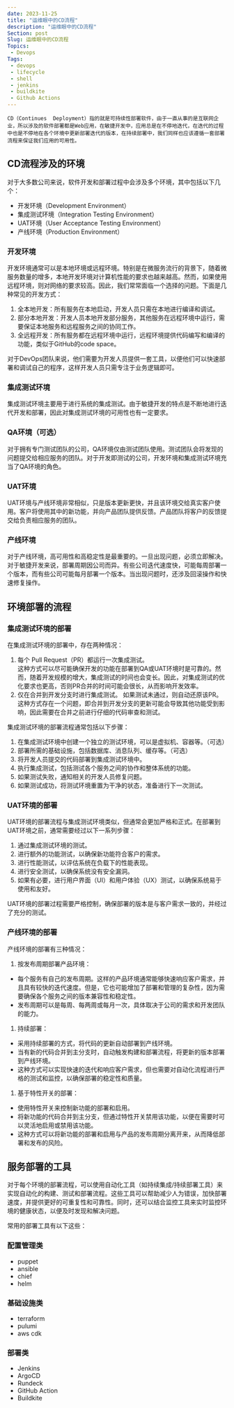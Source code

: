 ```yaml
---
date: 2023-11-25
title: "运维眼中的CD流程"
description: "运维眼中的CD流程"
Section: post
Slug: 运维眼中的CD流程
Topics:
 - Devops
Tags:
 - devops
 - lifecycle
 - shell 
 - jenkins
 - buildkite
 - Github Actions
---
```


    CD（Continues  Deployment）指的就是可持续性部署软件，由于一直从事的是互联网企业，所以涉及的软件部署都是Web应用，在敏捷开发中，应用总是在不停地迭代，在迭代的过程中也是不停地在各个环境中更新部署迭代的版本，在持续部署中，我们同样也应该遵循一套部署流程来保证我们应用的可用性。
<!--more-->

## CD流程涉及的环境

对于大多数公司来说，软件开发和部署过程中会涉及多个环境，其中包括以下几个：

- 开发环境（Development Environment）
- 集成测试环境（Integration Testing Environment）
- UAT环境（User Acceptance Testing Environment）
- 产线环境（Production Environment）

### 开发环境

开发环境通常可以是本地环境或远程环境。特别是在微服务流行的背景下，随着微服务数量的增多，本地开发环境对计算机性能的要求也越来越高。然而，如果使用远程环境，则对网络的要求较高。因此，我们常常面临一个选择的问题。下面是几种常见的开发方式：

1. 全本地开发：所有服务在本地启动，开发人员只需在本地进行编译和调试。
2. 部分本地开发：开发人员本地开发部分服务，其他服务在远程环境中运行，需要保证本地服务和远程服务之间的协同工作。
3. 全远程开发：所有服务都在远程环境中运行，远程环境提供代码编写和编译的功能，类似于GitHub的code space。

对于DevOps团队来说，他们需要为开发人员提供一套工具，以便他们可以快速部署和调试自己的程序，这样开发人员只需专注于业务逻辑即可。

### 集成测试环境

集成测试环境主要用于进行系统的集成测试。由于敏捷开发的特点是不断地进行迭代开发和部署，因此对集成测试环境的可用性也有一定要求。

### QA环境（可选）

对于拥有专门测试团队的公司，QA环境仅由测试团队使用。测试团队会将发现的问题提交给相应服务的团队。对于开发即测试的公司，开发环境和集成测试环境充当了QA环境的角色。

### UAT环境

UAT环境与产线环境非常相似，只是版本更新更快，并且该环境交给真实客户使用。客户将使用其中的新功能，并向产品团队提供反馈。产品团队将客户的反馈提交给负责相应服务的团队。

### 产线环境

对于产线环境，高可用性和高稳定性是最重要的。一旦出现问题，必须立即解决。对于敏捷开发来说，部署周期因公司而异。有些公司迭代速度快，可能每周部署一个版本，而有些公司可能每月部署一个版本。当出现问题时，还涉及回滚操作和快速修复操作。

## 环境部署的流程

### 集成测试环境的部署

在集成测试环境的部署中，存在两种情况：

1. 每个 Pull Request（PR）都运行一次集成测试。  
这种方式可以尽可能确保开发的功能在部署到QA或UAT环境时是可靠的。然而，随着开发规模的增大，集成测试的时间也会变长。因此，对集成测试的优化要求也更高，否则PR合并的时间可能会很长，从而影响开发效率。
2. 仅在合并到开发分支时进行集成测试。
如果测试未通过，则自动还原该PR。这种方式存在一个问题，即合并到开发分支的更新可能会导致其他功能受到影响，因此需要在合并之前进行仔细的代码审查和测试。

集成测试环境的部署流程通常包括以下步骤：

1. 在集成测试环境中创建一个独立的测试环境，可以是虚拟机、容器等。（可选）
1. 部署所需的基础设施，包括数据库、消息队列、缓存等。（可选）
1. 将开发人员提交的代码部署到集成测试环境中。
1. 执行集成测试，包括测试各个服务之间的协作和整体系统的功能。
1. 如果测试失败，通知相关的开发人员修复问题。
1. 如果测试成功，将测试环境重置为干净的状态，准备进行下一次测试。

### UAT环境的部署

UAT环境的部署流程与集成测试环境类似，但通常会更加严格和正式。在部署到UAT环境之前，通常需要经过以下一系列步骤：

1. 通过集成测试环境的测试。
1. 进行额外的功能测试，以确保新功能符合客户的需求。
1. 进行性能测试，以评估系统在负载下的性能表现。
1. 进行安全测试，以确保系统没有安全漏洞。
1. 如果有必要，进行用户界面（UI）和用户体验（UX）测试，以确保系统易于使用和友好。

UAT环境的部署过程需要严格控制，确保部署的版本是与客户需求一致的，并经过了充分的测试。

### 产线环境的部署

产线环境的部署有三种情况：

1. 按发布周期部署产品环境：

- 每个服务有自己的发布周期。这样的产品环境通常能够快速响应客户需求，并且具有较快的迭代速度。但是，它也可能增加了部署和管理的复杂性，因为需要确保各个服务之间的版本兼容性和稳定性。
- 发布周期可以是每周、每两周或每月一次，具体取决于公司的需求和开发团队的能力。

1. 持续部署：

- 采用持续部署的方式，将代码的更新自动部署到产线环境。
- 当有新的代码合并到主分支时，自动触发构建和部署流程，将更新的版本部署到产线环境。
- 这种方式可以实现快速的迭代和响应客户需求，但也需要对自动化流程进行严格的测试和监控，以确保部署的稳定性和质量。

1. 基于特性开关的部署：

- 使用特性开关来控制新功能的部署和启用。
- 将新功能的代码合并到主分支，但通过特性开关禁用该功能，以便在需要时可以灵活地启用或禁用该功能。
- 这种方式可以将新功能的部署和启用与产品的发布周期分离开来，从而降低部署和发布的风险。

## 服务部署的工具

对于每个环境的部署流程，可以使用自动化工具（如持续集成/持续部署工具）来实现自动化的构建、测试和部署流程。这些工具可以帮助减少人为错误，加快部署速度，并提供更好的可重复性和可靠性。同时，还可以结合监控工具来实时监控环境的健康状态，以便及时发现和解决问题。

常用的部署工具有以下这些：

### 配置管理类

- puppet
- ansible
- chief
- helm

### 基础设施类

- terraform
- pulumi
- aws cdk

### 部署类

- Jenkins
- ArgoCD
- Rundeck
- GitHub Action
- Buildkite
